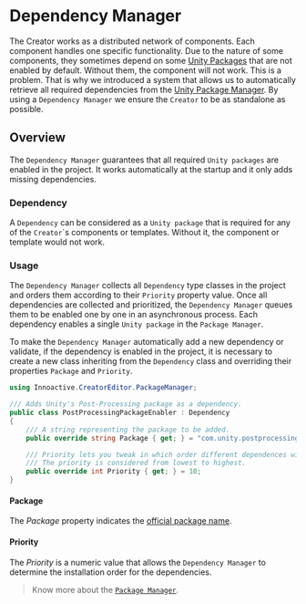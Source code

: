 # Dependency Manager

The Creator works as a distributed network of components. Each component handles one specific functionality. Due to the nature of some components, they sometimes depend on some [Unity Packages](https://docs.unity3d.com/Manual/PackagesList.html) that are not enabled by default. Without them, the component will not work. This is a problem. That is why we introduced a system that allows us to automatically retrieve all required dependencies from the [Unity Package Manager](https://docs.unity3d.com/Packages/com.unity.package-manager-ui@1.8/manual/index.html). By using a `Dependency Manager` we ensure the `Creator` to be as standalone as possible.

## Overview

The `Dependency Manager` guarantees that all required `Unity packages` are enabled in the project. It works automatically at the startup and it only adds missing dependencies.

### Dependency

A `Dependency` can be considered as a `Unity package` that is required for any of the `Creator`\`s components or templates. Without it, the component or template would not work.

### Usage

The `Dependency Manager` collects all `Dependency` type classes in the project and orders them according to their `Priority` property value. Once all dependencies are collected and prioritized, the `Dependency Manager` queues them to be enabled one by one in an asynchronous process. Each dependency enables a single `Unity package` in the `Package Manager`.

To make the `Dependency Manager` automatically add a new dependency or validate, if the dependency is enabled in the project, it is necessary to create a new class inheriting from the `Dependency` class and overriding their properties `Package` and `Priority`.

```csharp
using Innoactive.CreatorEditor.PackageManager;

/// Adds Unity's Post-Processing package as a dependency.
public class PostProcessingPackageEnabler : Dependency
{
    /// A string representing the package to be added.
    public override string Package { get; } = "com.unity.postprocessing";

    /// Priority lets you tweak in which order different dependences will be performed.
    /// The priority is considered from lowest to highest.
    public override int Priority { get; } = 10;
}
```

#### Package

The _Package_ property indicates the [official package name](https://docs.unity3d.com/Packages/com.unity.package-manager-ui@1.8/manual/index.html#viewing-package-details).

#### Priority

The _Priority_ is a numeric value that allows the `Dependency Manager` to determine the installation order for the dependencies.


> Know more about the [`Package Manager`](https://docs.unity3d.com/Manual/Packages.html).
